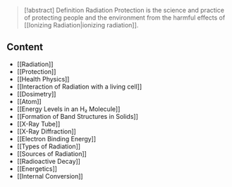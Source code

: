> [!abstract] Definition
>  Radiation Protection is the science and practice of protecting people and the environment from the harmful effects of [[Ionizing Radiation|ionizing radiation]].



## Content
- [[Radiation]]
- [[Protection]]
- [[Health Physics]]
- [[Interaction of Radiation with a living cell]]
- [[Dosimetry]]
- [[Atom]]
- [[Energy Levels in an H₂ Molecule]]
- [[Formation of Band Structures in Solids]]
- [[X-Ray Tube]]
- [[X-Ray Diffraction]]
- [[Electron Binding Energy]]
- [[Types of Radiation]]
- [[Sources of Radiation]]
- [[Radioactive Decay]]
- [[Energetics]]
- [[Internal Conversion]]